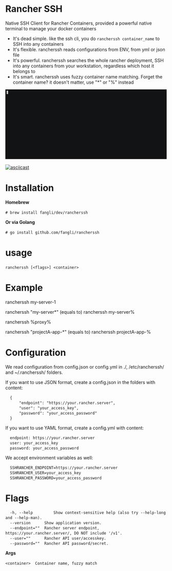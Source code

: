 Rancher SSH
===========

Native SSH Client for Rancher Containers, provided a powerful native terminal to manage your docker containers

  * It's dead simple. like the ssh cli, you do `rancherssh container_name` to SSH into any containers
  * It's flexible. rancherssh reads configurations from ENV, from yml or json file
  * It's powerful. rancherssh searches the whole rancher deployment, SSH into any containers from your workstation, regardless which host it belongs to
  * It's smart. rancherssh uses fuzzy container name matching. Forget the container name? it doesn't matter, use "*" or "%" instead

[![asciicast](demo.gif)](https://asciinema.org/a/83547)

[![asciicast](https://asciinema.org/a/83547.png)](https://asciinema.org/a/83547)

Installation
============

**Homebrew**

`# brew install fangli/dev/rancherssh`


**Or via Golang**

`# go install github.com/fangli/rancherssh`



usage
=====

`rancherssh [<flags>] <container>`

Example
=======

  rancherssh my-server-1
  
  rancherssh "my-server*"  (equals to) rancherssh my-server%
  
  rancherssh %proxy%
  
  rancherssh "projectA-app-*" (equals to) rancherssh projectA-app-%

Configuration
=============

  We read configuration from config.json or config.yml in ./, /etc/rancherssh/ and ~/.rancherssh/ folders.

  If you want to use JSON format, create a config.json in the folders with content:
  
      {
          "endpoint": "https://your.rancher.server",
          "user": "your_access_key",
          "password": "your_access_password"
      }

  If you want to use YAML format, create a config.yml with content:
  
      endpoint: https://your.rancher.server
      user: your_access_key
      password: your_access_password

  We accept environment variables as well:
  
      SSHRANCHER_ENDPOINT=https://your.rancher.server
      SSHRANCHER_USER=your_access_key
      SSHRANCHER_PASSWORD=your_access_password

Flags
=====

      -h, --help         Show context-sensitive help (also try --help-long and --help-man).
      --version      Show application version.
      --endpoint=""  Rancher server endpoint, https://your.rancher.server/, DO NOT include '/v1'.
      --user=""      Rancher API user/accesskey.
      --password=""  Rancher API password/secret.

**Args**

`<container>  Container name, fuzzy match`
